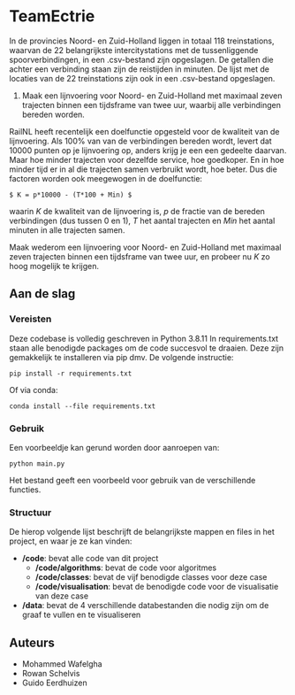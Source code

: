 # TeamEctrie

In de provincies Noord- en Zuid-Holland liggen in totaal 118 treinstations, waarvan de 22 belangrijkste intercitystations met de tussenliggende spoorverbindingen, in een .csv-bestand zijn opgeslagen. De getallen die achter een verbinding staan zijn de reistijden in minuten. De lijst met de locaties van de 22 treinstations zijn ook in een .csv-bestand opgeslagen.

1. Maak een lijnvoering voor Noord- en Zuid-Holland met maximaal zeven trajecten binnen een tijdsframe van twee uur, waarbij alle verbindingen bereden worden.

RailNL heeft recentelijk een doelfunctie opgesteld voor de kwaliteit van de lijnvoering. Als 100% van van de verbindingen bereden wordt, levert dat 10000 punten op je lijnvoering op, anders krijg je een een gedeelte daarvan. Maar hoe minder trajecten voor dezelfde service, hoe goedkoper. En in hoe minder tijd er in al die trajecten samen verbruikt wordt, hoe beter. Dus die factoren worden ook meegewogen in de doelfunctie:

    $ K = p*10000 - (T*100 + Min) $

waarin $K$ de kwaliteit van de lijnvoering is, $p$ de fractie van de bereden verbindingen (dus tussen 0 en 1), $T$ het aantal trajecten en $Min$ het aantal minuten in alle trajecten samen.

Maak wederom een lijnvoering voor Noord- en Zuid-Holland met maximaal zeven trajecten binnen een tijdsframe van twee uur, en probeer nu $K$ zo hoog mogelijk te krijgen.

## Aan de slag

### Vereisten

Deze codebase is volledig geschreven in Python 3.8.11 In requirements.txt staan alle benodigde packages om de code succesvol te draaien. Deze zijn gemakkelijk te installeren via pip dmv. De volgende instructie:

```
pip install -r requirements.txt
```

Of via conda:

```
conda install --file requirements.txt
```

### Gebruik

Een voorbeeldje kan gerund worden door aanroepen van:

```
python main.py
```

Het bestand geeft een voorbeeld voor gebruik van de verschillende functies.

### Structuur

De hierop volgende lijst beschrijft de belangrijkste mappen en files in het project, en waar je ze kan vinden:

- **/code**: bevat alle code van dit project
  - **/code/algorithms**: bevat de code voor algoritmes
  - **/code/classes**: bevat de vijf benodigde classes voor deze case
  - **/code/visualisation**: bevat de benodigde code voor de visualisatie van deze case
- **/data**: bevat de 4 verschillende databestanden die nodig zijn om de graaf te vullen en te visualiseren

## Auteurs
- Mohammed Wafelgha
- Rowan Schelvis
- Guido Eerdhuizen
